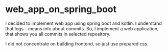 # web_app_on_spring_boot
I decided to implement web app using spring boot and kotlin. I understand that logs - means info about commits.
So, I implement a web application, that shows you all commits in selected repository.

I did not concentrate on building frontend, so just use prepared css.
